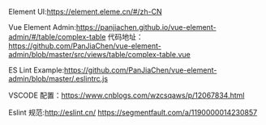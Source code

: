 Element UI:https://element.eleme.cn/#/zh-CN

Vue Element Admin:https://panjiachen.github.io/vue-element-admin/#/table/complex-table
代码地址：https://github.com/PanJiaChen/vue-element-admin/blob/master/src/views/table/complex-table.vue

ES Lint Example:https://github.com/PanJiaChen/vue-element-admin/blob/master/.eslintrc.js

VSCODE 配置：https://www.cnblogs.com/wzcsqaws/p/12067834.html

Eslint 规范:http://eslint.cn/
https://segmentfault.com/a/1190000014230857